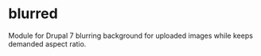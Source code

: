 # blurred
Module for Drupal 7 blurring background for uploaded images while keeps demanded aspect ratio.
